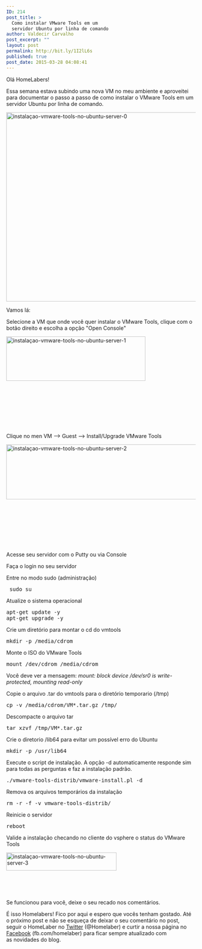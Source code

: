 ```yaml
---
ID: 214
post_title: >
  Como instalar VMware Tools em um
  servidor Ubuntu por linha de comando
author: Valdecir Carvalho
post_excerpt: ""
layout: post
permalink: http://bit.ly/1I2lL6s
published: true
post_date: 2015-03-28 04:08:41
---
```

Olá HomeLabers!

Essa semana estava subindo uma nova VM no meu ambiente e aproveitei para documentar o passo a passo de como instalar o VMware Tools em um servidor Ubuntu por linha de comando.

<img class="aligncenter wp-image-258" src="http://homelaber.com.br/site/wp-content/uploads/2015/03/instalaçao-vmware-tools-no-ubuntu-server-0.jpg" alt="instalaçao-vmware-tools-no-ubuntu-server-0" width="900" height="503" />

<!--more-->

Vamos lá:

Selecione a VM que onde você quer instalar o VMware Tools, clique com o botão direito e escolha a opção "Open Console"

<img class=" size-full wp-image-237 alignleft" src="http://homelaber.com.br/site/wp-content/uploads/2015/03/instalaçao-vmware-tools-no-ubuntu-server-1.jpg" alt="instalaçao-vmware-tools-no-ubuntu-server-1" width="370" height="118" />

&nbsp;

&nbsp;

&nbsp;

&nbsp;

Clique no men VM --&gt; Guest --&gt; Install/Upgrade VMware Tools

<img class=" size-full wp-image-236 alignleft" src="http://homelaber.com.br/site/wp-content/uploads/2015/03/instalaçao-vmware-tools-no-ubuntu-server-2.jpg" alt="instalaçao-vmware-tools-no-ubuntu-server-2" width="527" height="146" />

&nbsp;

&nbsp;

&nbsp;

&nbsp;

Acesse seu servidor com o Putty ou via Console

Faça o login no seu servidor

Entre no modo sudo (administração)

<pre class="font:monospace lang:sh decode:true"> sudo su</pre>

Atualize o sistema operacional

<pre class="lang:sh decode:true">apt-get update -y
apt-get upgrade -y
</pre>

Crie um diretório para montar o cd do vmtools

<pre class="lang:default decode:true ">mkdir -p /media/cdrom</pre>

Monte o ISO do VMware Tools

<pre class="lang:default decode:true ">mount /dev/cdrom /media/cdrom</pre>

Você deve ver a mensagem: <em>mount: block device /dev/sr0 is write-protected, mounting read-only</em>

Copie o arquivo .tar do vmtools para o diretório temporario (/tmp)

<pre class="lang:default decode:true ">cp -v /media/cdrom/VM*.tar.gz /tmp/</pre>

Descompacte o arquivo tar

<pre class="lang:default decode:true ">tar xzvf /tmp/VM*.tar.gz</pre>

Crie o diretorio /lib64 para evitar um possível erro do Ubuntu

<pre class="lang:default decode:true ">mkdir -p /usr/lib64</pre>

Execute o script de instalação. A opção -d automaticamente responde sim para todas as perguntas e faz a instalação padrão.

<pre class="lang:default decode:true ">./vmware-tools-distrib/vmware-install.pl -d</pre>

Remova os arquivos temporários da instalação

<pre class="lang:default decode:true ">rm -r -f -v vmware-tools-distrib/</pre>

Reinicie o servidor

<pre class="lang:default decode:true ">reboot</pre>

Valide a instalação checando no cliente do vsphere o status do VMware Tools

<img class=" size-full wp-image-235 alignleft" src="http://homelaber.com.br/site/wp-content/uploads/2015/03/instalaçao-vmware-tools-no-ubuntu-server-3.jpg" alt="instalaçao-vmware-tools-no-ubuntu-server-3" width="293" height="48" />

&nbsp;

&nbsp;

Se funcionou para você, deixe o seu recado nos comentários.

É isso Homelabers! Fico por aqui e espero que vocês tenham gostado. Até o próximo post e não se esqueça de deixar o seu comentário no post, seguir o HomeLaber no <a title="@Homelaber" href="https://twitter.com/homelaber" target="_blank">Twitter</a> (@Homelaber) e curtir a nossa página no <a title="Facebook HomeLaber Brasil" href="https://www.facebook.com/homelaber" target="_blank">Facebook</a> (fb.com/homelaber) para ficar sempre atualizado com as novidades do blog.
